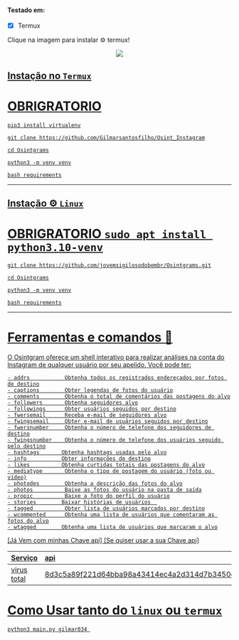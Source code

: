  #### Testado em:

- [x] Termux
 
 
 Clique na imagem para instalar ⚙️ termux!   
     
 <p align="center">
   <a href="https://github.com/termux/termux-app/releases/download/v0.118.0/termux-app_v0.118.0+github-debug_arm64-v8a.apk">
    <img src="https://play-lh.googleusercontent.com/GojT7ENQ8axOV1PJhcZcMNlSgTD4w_F-N5rkEW_hnZmJbkn8p0A8ncYx-9y1iLlyUq0=w240-h480-rw">


## Instação no  ```Termux```


# OBRIGRATORIO    

```pip3 install virtualenv```


```
git clone https://github.com/Gilmarsantosfilho/Osint_Instagram

cd Osintgrams
```

```
python3 -m venv venv
```

```
bash requirements
```


------------------------------

## Instação ⚙️ ```Linux```


# OBRIGRATORIO    ```sudo apt install python3.10-venv```


```
git clone https://github.com/jovemsigilosodobembr/Osintgrams.git
```
```
cd Osintgrams
```

```
python3 -m venv venv
```

```
bash requirements
```

-----------------------

# Ferramentas e comandos 🧰

O Osintgram oferece um shell interativo para realizar análises na conta do Instagram de qualquer usuário por seu apelido. Você pode ter:

```text
- addrs           Obtenha todos os registrados endereçados por fotos de destino
- captions        Obter legendas de fotos do usuário
- comments        Obtenha o total de comentários das postagens do alvo
- followers       Obtenha seguidores alvo
- followings      Obter usuários seguidos por destino
- fwersemail      Receba e-mail de seguidores alvo
- fwingsemail     Obter e-mail de usuários seguidos por destino
- fwersnumber     Obtenha o número de telefone dos seguidores de destino
- fwingsnumber    Obtenha o número de telefone dos usuários seguido pelo destino
- hashtags       Obtenha hashtags usadas pelo alvo
- info           Obter informações de destino
- likes          Obtenha curtidas totais das postagens do alvo
- mediatype       Obtenha o tipo de postagem do usuário (foto ou vídeo)
- photodes        Obtenha a descrição das fotos do alvo
- photos          Baixe as fotos do usuário na pasta de saída
- propic          Baixe a foto do perfil do usuário
- stories        Baixar histórias de usuários  
- tagged          Obter lista de usuários marcados por destino
- wcommented      Obtenha uma lista de usuários que comentaram as fotos do alvo
- wtagged        Obtenha uma lista de usuários que marcaram o alvo
```    
    
\[Já Vem com minhas Chave api\]
\[Se quiser usar  a sua Chave api\]

| Serviço | api| Estado 
| :--- | :--- | :--- |
| [virus total](https://www.virustotal.com/)| 8d3c5a89f221d64bba98a43414ec4a2d314d7b3450c9bd0874e7fd9d96333652 | :white\_check\_mark: :key: |
    
    
# Como Usar tanto do ```linux``` ou ```termux```

```
python3 main.py gilmar034 
```



